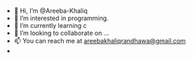 - 👋 Hi, I’m @Areeba-Khaliq
- 👀 I’m interested in programming.
- 🌱 I’m currently learning c
- 💞️ I’m looking to collaborate on ...
- 📫 You can reach me at areebakhaliqrandhawa@gmail.com
- 


<!---
Areeba-Khaliq/Areeba-Khaliq is a ✨ special ✨ repository because its `README.md` (this file) appears on your GitHub profile.
You can click the Preview link to take a look at your changes.
--->
